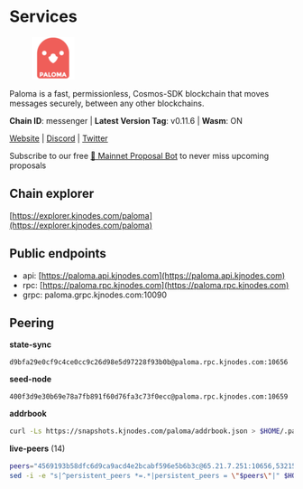 # Services

<figure><img src="https://raw.githubusercontent.com/kj89/cosmos-images/main/logos/paloma.png" alt=""><figcaption></figcaption></figure>

Paloma is a fast, permissionless, Cosmos-SDK blockchain that  moves messages securely, between any other blockchains.

**Chain ID**: messenger | **Latest Version Tag**: v0.11.6 | **Wasm**: ON

[Website](https://www.palomachain.com) | [Discord](https://discord.gg/tKVFpfdSw4) | [Twitter](https://twitter.com/paloma_chain)



Subscribe to our free [🤖 Mainnet Proposal Bot](https://t.me/kjnodes_proposal_bot) to never miss upcoming proposals


## Chain explorer
[https://explorer.kjnodes.com/paloma](https://explorer.kjnodes.com/paloma)

## Public endpoints

* api: [https://paloma.api.kjnodes.com](https://paloma.api.kjnodes.com)
* rpc: [https://paloma.rpc.kjnodes.com](https://paloma.rpc.kjnodes.com)
* grpc: paloma.grpc.kjnodes.com:10090

## Peering

**state-sync**

```text
d9bfa29e0cf9c4ce0cc9c26d98e5d97228f93b0b@paloma.rpc.kjnodes.com:10656
```

**seed-node**

```text
400f3d9e30b69e78a7fb891f60d76fa3c73f0ecc@paloma.rpc.kjnodes.com:10659
```

**addrbook**
```bash
curl -Ls https://snapshots.kjnodes.com/paloma/addrbook.json > $HOME/.paloma/config/addrbook.json
```

**live-peers** (14)
```bash
peers="4569193b58dfc6d9ca9acd4e2bcabf596e5b6b3c@65.21.7.251:10656,5321570794c61a8285505812cb7ebd6308a86583@65.109.113.253:26656,9581fadb9a32f2af89d575bb0f2661b9bb216d41@46.4.23.108:26656,7eae755c119f538e0dc99f3c37289de628bc9526@209.182.239.169:26656,b244dfc19293103040d4bdad359534d0990a9070@45.140.185.181:26656,41a47bae18f81c1f626e4b238221b77e274424d7@45.33.65.223:26656,87b4221770495e66e772a53bbea92a15aff288c2@144.126.158.0:26656,b92c94f00b46500a5ff8920acd438c0873c2f9da@50.116.13.101:26656,8ed8cddfac504d986a2c6545def0e57b2c6aa5db@65.109.106.172:38656,08c242d4505c5db223647069fdc0acb6e90079aa@65.109.106.214:26656,f4c43099e04b721c54a454dad85f61da49be90bc@65.108.199.222:28656,317141e329bc214a76ba92201f6818574ebe5323@135.181.114.98:36656,dfa0d66a3713bf6b49bc509a2a4fc75bee042a30@23.88.77.188:20009,d9bfa29e0cf9c4ce0cc9c26d98e5d97228f93b0b@65.109.88.38:10656"
sed -i -e "s|^persistent_peers *=.*|persistent_peers = \"$peers\"|" $HOME/.paloma/config/config.toml
```
